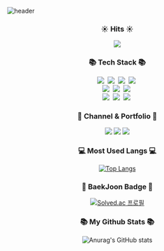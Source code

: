 
![header](https://capsule-render.vercel.app/api?type=waving&color=auto&height=300&section=header&text=codesche%20github&fontSize=60)

<h3 align="center">☀️ Hits ☀️</h3>
<p align="center">
  <a href="https://hits.seeyoufarm.com"><img src="https://hits.seeyoufarm.com/api/count/incr/badge.svg?url=https%3A%2F%2Fgithub.com%2Fhyeinisfree&count_bg=%2341B883&title_bg=%23CDC2C2&icon=github.svg&icon_color=%23E7E7E7&title=hits&edge_flat=false"/></a>
</p>

<h3 align="center">📚 Tech Stack 📚</h3>
<p align="center">
  <img src="https://img.shields.io/badge/Java-3366FF?style=flat-square&logo=Java&logoColor=white"/></a>&nbsp
  <img src="https://img.shields.io/badge/Spring-339933?style=flat-square&logo=Spring&logoColor=white"/></a>&nbsp
  <img src="https://img.shields.io/badge/SpringBoot-339933?style=flat-square&logo=SpringBoot&logoColor=white"/></a>&nbsp
   <img src="https://img.shields.io/badge/.NET-512BD4?style=flat-square&logo=.NET&logoColor=white"/></a>&nbsp 
  
  <br>
  <img src="https://img.shields.io/badge/HTML5-FF0000?style=flat-square&logo=HTML5&logoColor=white"/></a>&nbsp
  <img src="https://img.shields.io/badge/CSS-0066FF?style=flat-square&logo=css3&logoColor=white"/></a>&nbsp
  <img src="https://img.shields.io/badge/Javascript-FFFF33?style=flat-square&logo=javascript&logoColor=white"/></a>&nbsp 

  <br>
  <img src="https://img.shields.io/badge/MySQL-3399FF?style=flat-square&logo=MySql&logoColor=white"/></a>&nbsp 
  <img src="https://img.shields.io/badge/MariaDB-3399FF?style=flat-square&logo=MariaDB&logoColor=white"/></a>&nbsp 
  <img src="https://img.shields.io/badge/Oracle-FF3300?style=flat-square&logo=Oracle&logoColor=white"/></a>&nbsp 
</p>

<h3 align="center">🌈 Channel & Portfolio 🌈</h3>
<p align="center">
  <a href="https://codesche.tistory.com/"><img src="https://img.shields.io/badge/Tech%20Blog-11B48A?style=flat-square&logo=Vimeo&logoColor=white&link=https:[//tistory.com]https://codefact.tistory.com//@codesche"/></a>&nbsp<a href="https://github.com/Lazy-Board"><img src="https://img.shields.io/badge/%20Portfolio-232f46?style=flat-square&logo=Polymer Project&logoColor=white&link=https:[//github.com]https://github.com/Lazy-Board//@codesche"/></a>&nbsp<a href="mailto:codesche0@gmail.com"><img src="https://img.shields.io/badge/Gmail-d14836?style=flat-square&logo=Gmail&logoColor=white&link=codesche@gmail.com"/></a>
</p>

<h3 align="center">💻 Most Used Langs 💻</h3>
<div align="center">
  
[![Top Langs](https://github-readme-stats.vercel.app/api/top-langs/?username=codesche&layout=compact)](https://github.com/anuraghazra/github-readme-stats)
  
</div>


<h3 align="center">🏅 BaekJoon Badge 🏅</h3>

<div align="center">

[![Solved.ac 프로필](http://mazassumnida.wtf/api/v2/generate_badge?boj=hms7709)](https://solved.ac/hms7709)

</div>
  
<h3 align="center">📚 My Github Stats 📚</h3>
<div align="center">
 
![Anurag's GitHub stats](https://github-readme-stats.vercel.app/api?username=codesche&theme=radical&show_icons=true)
  
</div>



